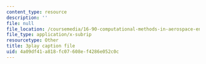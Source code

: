 ```yaml
---
content_type: resource
description: ''
file: null
file_location: /coursemedia/16-90-computational-methods-in-aerospace-engineering-spring-2014/4a09df41a818fc07608ef4286e052c0c_BzQNgoTu5C4.srt
file_type: application/x-subrip
resourcetype: Other
title: 3play caption file
uid: 4a09df41-a818-fc07-608e-f4286e052c0c
---
```

